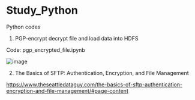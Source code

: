 # Study_Python
Python codes


1. PGP-encrypt decrypt file and load data into HDFS
   
Code: pgp_encrypted_file.ipynb

![image](https://github.com/user-attachments/assets/72a9f715-fa50-4582-8479-30e6557a9f7a)


2. The Basics of SFTP: Authentication, Encryption, and File Management

https://www.theseattledataguy.com/the-basics-of-sftp-authentication-encryption-and-file-management/#page-content
